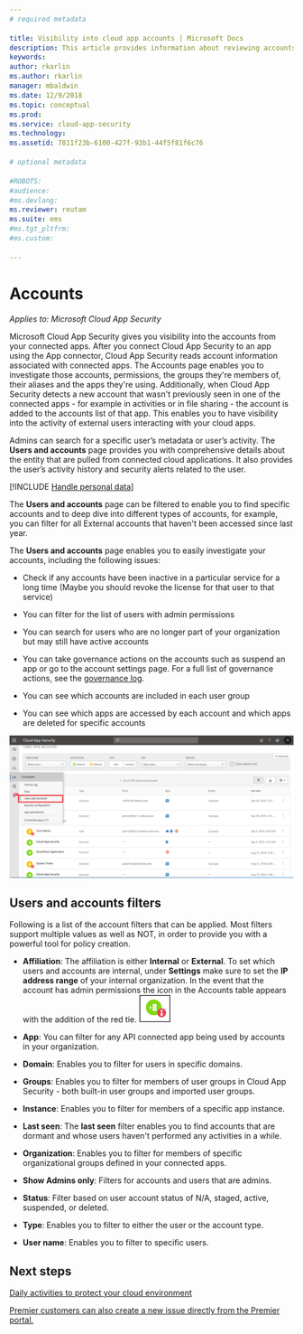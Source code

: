 ```yaml
---
# required metadata

title: Visibility into cloud app accounts | Microsoft Docs
description: This article provides information about reviewing accounts from your connected apps. 
keywords:
author: rkarlin
ms.author: rkarlin
manager: mbaldwin
ms.date: 12/9/2018
ms.topic: conceptual
ms.prod:
ms.service: cloud-app-security
ms.technology:
ms.assetid: 7811f23b-6100-427f-93b1-44f5f81f6c76

# optional metadata

#ROBOTS:
#audience:
#ms.devlang:
ms.reviewer: reutam
ms.suite: ems
#ms.tgt_pltfrm:
#ms.custom:

---
```

# Accounts

*Applies to: Microsoft Cloud App Security*

Microsoft Cloud App Security gives you visibility into the accounts from your connected apps. After you connect Cloud App Security to an app using the App connector, Cloud App Security reads account information associated with connected apps. The Accounts page enables you to investigate those accounts, permissions, the groups they're members of, their aliases and the apps they're using. Additionally, when Cloud App Security detects a new account that wasn't previously seen in one of the connected apps - for example in activities or in file sharing - the account is added to the accounts list of that app. This enables you to have visibility into the activity of external users interacting with your cloud apps.

Admins can search for a specific user’s metadata or user’s activity. The **Users and accounts** page provides you with comprehensive details about the entity that are pulled from connected cloud applications. It also provides the user’s activity history and security alerts related to the user.

[!INCLUDE [Handle personal data](../includes/gdpr-intro-sentence.md)]


The **Users and accounts** page can be filtered to enable you to find specific accounts and to deep dive into different types of accounts, for example, you can filter for all External accounts that haven't been accessed since last year. 

The **Users and accounts** page enables you to easily investigate your accounts, including the following issues:  

-   Check if any accounts have been inactive in a particular service for a long time (Maybe you should revoke the license for that user to that service)  
-   You can filter for the list of users with admin permissions  

-   You can search for users who are no longer part of your organization but may still have active accounts  

-   You can take governance actions on the accounts such as suspend an app or go to the account settings page. For a full list of governance actions, see the [governance log](governance-actions.md).
    
-   You can see which accounts are included in each user group  

-   You can see which apps are accessed by each account and which apps are deleted for specific accounts
    

![accounts screen](./media/accounts-page.png)

## Users and accounts filters
Following is a list of the account filters that can be applied. Most filters support multiple values as well as NOT, in order to provide you with a powerful tool for policy creation.  
  
<!--- **Account name**: The account name is the primary alias of the user, but other identifiers from other Microsoft accounts (Office 365 and Azure Active Directory) such as proxy addresses, aliases, SID are supported and consolidated beneath the primary alias. -->

- **Affiliation**: The affiliation is either **Internal** or **External**. To set which users and accounts are internal, under **Settings** make sure to set the **IP address range** of your internal organization. In the event that the account has admin permissions the icon in the Accounts table appears with the addition of the red tie. ![accounts admin icon](./media/accounts-admin-icon.png)

- **App**: You can filter for any API connected app being used by accounts in your organization.

- **Domain**: Enables you to filter for users in specific domains.

- **Groups**: Enables you to filter for members of user groups in Cloud App Security - both built-in user groups and imported user groups.

- **Instance**: Enables you to filter for members of a specific app instance. 

- **Last seen**: The **last seen** filter enables you to find accounts that are dormant and whose users haven't performed any activities in a while.

- **Organization**: Enables you to filter for members of specific organizational groups defined in your connected apps.

- **Show Admins only**: Filters for accounts and users that are admins.

- **Status**: Filter based on user account status of N/A, staged, active, suspended, or deleted.

- **Type**: Enables you to filter to either the user or the account type.

- **User name**: Enables you to filter to specific users. 


## Next steps  
[Daily activities to protect your cloud environment](daily-activities-to-protect-your-cloud-environment.md)   

[Premier customers can also create a new issue directly from the Premier portal.](https://premier.microsoft.com/)  
  
  